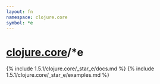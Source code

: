 ```yaml
---
layout: fn
namespace: clojure.core
symbol: *e
---
```


# [clojure.core](../)/*e

{% include 1.5.1/clojure.core/_star_e/docs.md %}
{% include 1.5.1/clojure.core/_star_e/examples.md %}

